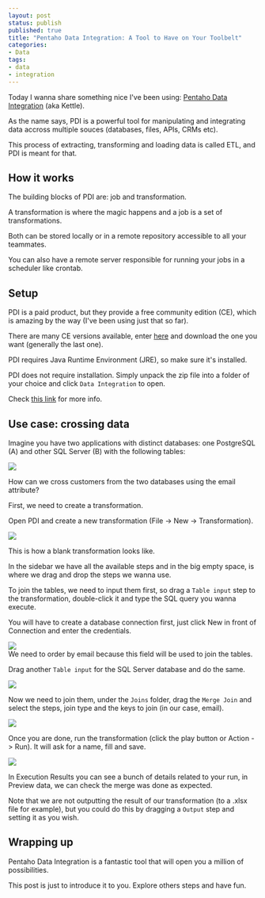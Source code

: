 ```yaml
---
layout: post
status: publish
published: true
title: "Pentaho Data Integration: A Tool to Have on Your Toolbelt"
categories:
- Data
tags:
- data
- integration
---
```


<p>Today I wanna share something nice I've been using: <a href="http://www.pentaho.com/product/data-integration" rel="external nofollow" target="_blank">Pentaho Data Integration</a> (aka Kettle).</p>

<p>As the name says, PDI is a powerful tool for manipulating and integrating data accross multiple souces (databases, files, APIs, CRMs etc).</p>

<p>This process of extracting, transforming and loading data is called ETL, and PDI is meant for that.</p>

<h2>How it works</h2>

<p>The building blocks of PDI are: job and transformation.</p>

<p>A transformation is where the magic happens and a job is a set of transformations.</p>

<p>Both can be stored locally or in a remote repository accessible to all your teammates.</p>

<p>You can also have a remote server responsible for running your jobs in a scheduler like crontab.</p>

<h2>Setup</h2>

<p>PDI is a paid product, but they provide a free community edition (CE), which is amazing by the way (I've been using just that so far).</p>

<p>There are many CE versions available, enter <a href="https://sourceforge.net/projects/pentaho/files/Data%20Integration/" rel="external nofollow" target="_blank">here</a> and download the one you want (generally the last one).</p>

<p>PDI requires Java Runtime Environment (JRE), so make sure it's installed.</p>

<p>PDI does not require installation. Simply unpack the zip file into a folder of your choice and click <code>Data Integration</code> to open.</p>

Check <a href="https://wiki.pentaho.com/display/EAI/01.+Installing+Kettle" rel="external nofollow" target="_blank">this link</a> for more info.

<h2>Use case: crossing data</h2>

<p>Imagine you have two applications with distinct databases: one PostgreSQL (A) and other SQL Server (B) with the following tables:</p>

<a href="{{ site.baseurl }}/assets/two-tables.png">
  <img src="{{ site.baseurl }}/assets/two-tables.png"/>
</a>

<p>How can we cross customers from the two databases using the email attribute?</p>

<p>First, we need to create a transformation.</p>

<p>Open PDI and create a new transformation (File -> New -> Transformation).</p>

<a href="{{ site.baseurl }}/assets/pentaho-data-integration-transformation.png">
  <img src="{{ site.baseurl }}/assets/pentaho-data-integration-transformation.png"/>
</a>

<p>This is how a blank transformation looks like.</p>

<p>In the sidebar we have all the available steps and in the big empty space, is where we drag and drop the steps we wanna use.</p>

<p>To join the tables, we need to input them first, so drag a <code>Table input</code> step to the transformation, double-click it and type the SQL query you wanna execute.</p>

<p>You will have to create a database connection first, just click New in front of Connection and enter the credentials.</p>

<a href="{{ site.baseurl }}/assets/pdi-table-input.png">
  <img src="{{ site.baseurl }}/assets/pdi-table-input.png"/>
</a>

<div class="note">We need to order by email because this field will be used to join the tables.</div>

<p>Drag another <code>Table input</code> for the SQL Server database and do the same.</p>

<a href="{{ site.baseurl }}/assets/pdi-multiple-table-input.png">
  <img src="{{ site.baseurl }}/assets/pdi-multiple-table-input.png"/>
</a>

<p>Now we need to join them, under the <code>Joins</code> folder, drag the <code>Merge Join</code> and select the steps, join type and the keys to join (in our case, email).</p>

<a href="{{ site.baseurl }}/assets/pdi-merge-join.png">
  <img src="{{ site.baseurl }}/assets/pdi-merge-join.png"/>
</a>

<p>Once you are done, run the transformation (click the play button or Action -> Run). It will ask for a name, fill and save.</p>

<a href="{{ site.baseurl }}/assets/pdi-execution-results.png">
  <img src="{{ site.baseurl }}/assets/pdi-execution-results.png"/>
</a>

<p>In Execution Results you can see a bunch of details related to your run, in Preview data, we can check the merge was done as expected.</p>

<p>Note that we are not outputting the result of our transformation (to a .xlsx file for example), but you could do this by dragging a <code>Output</code> step and setting it as you wish.</p>

<h2>Wrapping up</h2>

<p>Pentaho Data Integration is a fantastic tool that will open you a million of possibilities.</p>

<p>This post is just to introduce it to you. Explore others steps and have fun.</p>
